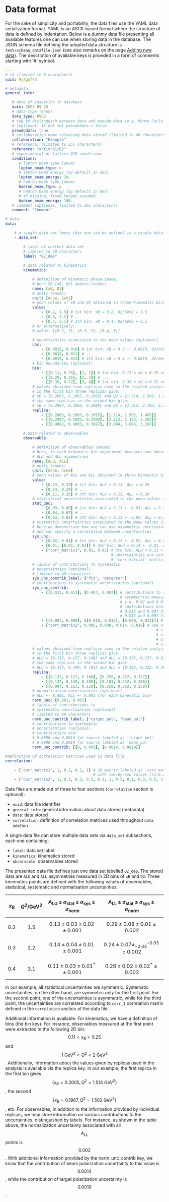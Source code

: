 # Data format

For the sake of simplicity and portability, the data files use the YAML data serialization format. YAML is an ASCII-based format where the structure of data is defined by indentation. Below is a dummy data file presenting all available features one can use when storing data in the database. The JSON schema file defining the adopted data structure is `test/schema_datafile.json` (see also remarks on the page [Adding new data](new_data.html)). The description of available keys is provided in a form of comments starting with '#' symbol.  

```yaml
---
# id (limited to 8 characters)
uuid: 9j7gof4d 

# metadata 
general_info:

   # date of insertion to database
   date: 2023-09-25
   # data type (enum) 
   data_type: DVCS 
   # tag to distinguish between data and pseudo-data (e.g. Monte Carlo study)
   # (optional) if not set pseudodata = false
   pseudodata: true 
   # collaboration name releasing data stored (limited to 40 characters)
   collaboration: "Example" 
   # reference, (limited to 255 characters)
   reference: "arXiv:01/02" 
   # experimental or lattice-QCD conditions
   conditions: 
      # lepton beam type (enum)
      lepton_beam_type: e- 
      # lepton beam energy (by default in GeV)
      lepton_beam_energy: 10. 
      # hadron beam type (enum)
      hadron_beam_type: p 
      # hadron beam energy (by default in GeV)
      # if missing, fixed target assumed
      hadron_beam_energy: 100. 
   # comment (optional, limited to 255 characters)
   comment: "Comment" 

# data
data:

    # a single data set (more than one can be defined in a single datafile)
    - data_set: 

        # label of current data set
        # limited to 40 characters 
        label: "Q2_dep" 
   
        # data related to kinematics
        kinematics: 

            # definition of kinematic phase-space, 
            # here 2D (xB, Q2) domain (enums)
            name: [xB, Q2] 
            # units (enums)
            unit: [none, GeV2] 
            # mean values of xB and Q2 obtained in three kinematic bins 
            value: 
                - [0.2, 1.5] # 1st bin: xB = 0.2, Q2/GeV2 = 1.5 
                - [0.3, 2.2] # ...
                - [0.4, 3.1] # 3th bin: xB = 0.4, Q2/GeV2 = 3.1 
            # or alternatively: 
            # value: [[0.2, 1], [0.3, 2], [0.4, 3]]

            # uncertainties associated to the mean values (optional)
            unc: 
                - [0.0015, 0.016] # 1st bin: xB = 0.2 +- 0.0015, Q2/GeV2 = 1.5 +- 0.016 
                - [0.0012, 0.011] # ...
                - [0.0019, 0.013] # 3th bin: xB = 0.4 +- 0.0019, Q2/GeV2 = 3.1 +- 0.013
            # bin boundaries (optional)
            bin: 
                - [[0.11, 0.25], [1, 2]] # 1st bin: 0.11 < xB < 0.25 and 1 < Q2/GeV2 < 2
                - [[0.25, 0.35], [2, 3]] # ...
                - [[0.35, 0.52], [3, 4]] # 1st bin: 0.35 < xB < 0.52 and 3 < Q2/GeV2 < 4
            # values obtained from replicas used in the related analysis (optional)
            # in the first bin three replicas give: 
            # xB = {0.2005, 0.1967, 0.1995} and Q2 = {1.514, 1.502, 1.487} 
            # the same replicas in the second bin give:
            # xB = {0.2997, 0.3005, 0.2988} and Q2 = {2.212, 2.193, 2.207} 
            replica: 
                - [[0.2005, 0.1967, 0.1995], [1.514, 1.502, 1.487]] 
                - [[0.2997, 0.3005, 0.2988], [2.212, 2.193, 2.207]]
                - [[0.4002, 0.4003, 0.3987], [3.094, 3.094, 3.107]]

        # data related to observables
        observable: 

            # definition of observables (enums)
            # here, in each kinematic bin experiment measures two observables: 
            # ALU and ALL asymmetries 
            name: [ALU, ALL]
            # units (enums)
            unit: [none, none]
            # mean values of ALU and ALL obtained in three kinematic bins
            value: 
                - [0.13, 0.29] # 1st bin: ALU = 0.13, ALL = 0.29
                - [0.14, 0.24] # ...
                - [0.11, 0.26] # 3th bin: ALU = 0.11, ALL = 0.26
            # statistical uncertainties associated to the mean values (optional)
            stat_unc: 
                - [0.03, 0.08] # 1st bin: ALU = 0.13 +- 0.03, ALL = 0.29 +- 0.08
                - [0.04, 0.07] # ...
                - [0.03, 0.02] # 3th bin: ALU = 0.11 +- 0.03, ALL = 0.26 +- 0.02
            # systematic uncertainties associated to the mean values (optional)
            # here we demonstrate how one can use asymmetric uncertainties 
            # and can specify a correlation between uncertainties
            sys_unc: 
                - [0.02, 0.01] # 1st bin: ALU = 0.13 +- 0.02, ALL = 0.29 +- 0.01
                - [0.01, [0.02, 0.03]] # 2nd bin: ALU = 0.14 +- 0.01, ALL = 0.24 - 0.02 + 0.03
                - ["corr_matrix1", 0.01, 0.02] # 3th bin: ALU = 0.11 +- 0.01, ALL = 0.26 +- 0.02, 
                                               # uncertainties are correlated according to 
                                               # 'corr_matrix1' matrix, see 'correlation' section
            # labels of contributions to systematic 
            # uncertainties (optional)
            # limited to 40 characters 
            sys_unc_contrib_label: ["fit", "detector"] 
            # contributions to systematic uncertainties (optional)
            sys_unc_contrib: 
                - [[0.015, 0.013], [0.007, 0.007]] # contributions to systematic uncertainties of 
                                                   # asymmetries measured in the first bin, 
                                                   # i.e. 0.02 and 0.01 values (see above)
                                                   # contributions are:
                                                   # 0.015 and 0.007 for source labeled as 'fit'
                                                   # 0.013 and 0.007 for source labeled as 'detector'
                - [[0.007, 0.008], [[0.010, 0.017], [0.020, 0.023]]] # use of asymmetric uncertainties 
                - ["corr_matrix2", 0.005, 0.008, 0.014, 0.016] # use of correlation matrix with elements:
                                                                   # sigma_sys_ALU_fit 
                                                                   # sigma_sys_ALU_detector
                                                                   # sigma_sys_ALL_fit 
                                                                   # sigma_sys_ALL_detector
            # values obtained from replicas used in the related analysis (optional)
            # in the first bin three replicas give: 
            # ALU = {0.132, 0.127, 0.140} and ALL = {0.295, 0.237, 0.327} 
            # the same replicas in the second bin give
            # ALU = {0.137, 0.149, 0.105} and ALL = {0.183, 0.232, 0.306} 
            replica: 
                - [[0.132, 0.127, 0.140], [0.295, 0.237, 0.327]] 
                - [[0.137, 0.149, 0.105], [0.183, 0.232, 0.306]]
                - [[0.097, 0.113, 0.120], [0.259, 0.262, 0.259]]
            # normalisation uncertainties (optional)
            # ALU +- 0.001, ALL +- 0.002 (for each kinematic bin)
            norm_unc: [0.001, 0.002] 
            # labels of contributions to 
            # systematic uncertainties (optional)
            # limited to 40 characters 
            norm_unc_contrib_label: ["target_pol", "beam_pol"] 
            # contributions to systematic
            # uncertainties (optional)
            # contributions are: 
            # 0.0006 and 0.0014 for source labeled as 'target_pol'
            # 0.0008 and 0.0019 for source labeled as 'beam_pol'
            norm_unc_contrib: [[0, 0.001], [0.0014, 0.0019]] 

#definition of correlation matrices used in data file
correlation: 

    - ["corr_matrix1", 1, 0.2, 0.2, 1] # 2D matrix labeled as 'corr_matrix1', 
                                       # with row-by-row values ((1,0.2),(0.2,1))
    - ["corr_matrix2", 1, 0.1, 0.3, 0.2, 0.1, 1, 0.5, 0.1, 0.3, 0.5, 1, -0.2, 0.2, 0.1, -0.2, 1] # 4D matrix
```

Data files are made out of three to four sections (`correlation` section is optional):

- `uuid`: data file identifier
- `general_info`: general information about data stored (metadata)
- `data`: data stored
- `correlation`: definition of correlation matrices used throughout `data` section

A single data file can store multiple data sets via `data_set` subsections, each one containing:

- `label`: data set label
- `kinematics`: kinematics stored
- `observable`: observables stored

The presented data file defines just one data set labelled `Q2_dep`. The stored data are `ALU` and `ALL` asymmetries measured in 2D bins of `xB` and `Q2`. Three kinematics points are defined with the following values of observables, statistical, systematic and normalisation uncertainties:

| $$x_B$$ | $$Q^2 / \mathrm{GeV}^2$$ | $$A_{\mathrm{LU}} \pm \sigma_{\mathrm{stat}} \pm \sigma_{\mathrm{sys}} \pm \sigma_{\mathrm{norm}}$$ | $$A_{\mathrm{LL}} \pm \sigma_{\mathrm{stat}} \pm \sigma_{\mathrm{sys}} \pm \sigma_{\mathrm{norm}}$$ |
|----|-------------|-----|-----|
$$0.2$$ | $$1.5$$ | $$0.13 \pm 0.03 \pm 0.02 \pm 0.001$$ | $$0.29 \pm 0.08 \pm 0.01 \pm 0.002$$ |
$$0.3$$ | $$2.2$$ | $$0.14 \pm 0.04 \pm 0.01 \pm 0.001$$ | $$0.24 \pm 0.07 \pm _{-0.02}^{+0.03} \pm 0.002$$ |
$$0.4$$ | $$3.1$$ | $$0.11 \pm 0.03 \pm 0.01^{*} \pm 0.001$$ | $$0.26 \pm 0.02 \pm 0.02^{*} \pm 0.002$$ |

In our example, all statistical uncertainties are symmetric. Systematic uncertainties, on the other hand, are symmetric only for the first point. For the second point, one of the uncertainties is asymmetric, while for the third point, the uncertainties are correlated according to `corr_1` correlation matrix defined in the `correlation` section of the data file.

Additional information is available. For kinematics, we have a definition of bins (the bin key). For instance, observables measured at the first point were extracted in the following 2D bin: $$0.11 < x_B < 0.25$$ and $$1~\mathrm{GeV}^2 < Q^2 < 2~\mathrm{GeV}^2$$. Additionally, information about the values given by replicas used in the analysis is available via the replica key. In our example, the first replica in the first bin gives $$\{x_{B} = 0.2005, Q^{2} = 1.514~\mathrm{GeV}^2\}$$, the second $$\{x_{B} = 0.1967, Q^{2} = 1.502~\mathrm{GeV}^2\}$$, etc. For observables, in addition to the information provided by individual replicas, we may store information on various contributions to the uncertainties, distinguished by labels. For instance, as shown in the table above, the normalization uncertainty associated with all $$A_{\mathrm{LL}}$$ points is $$0.002$$. With additional information provided by the norm_unc_contrib key, we know that the contribution of beam polarization uncertainty to this value is $$0.0014$$, while the contribution of target polarization uncertainty is $$0.0019$$.
